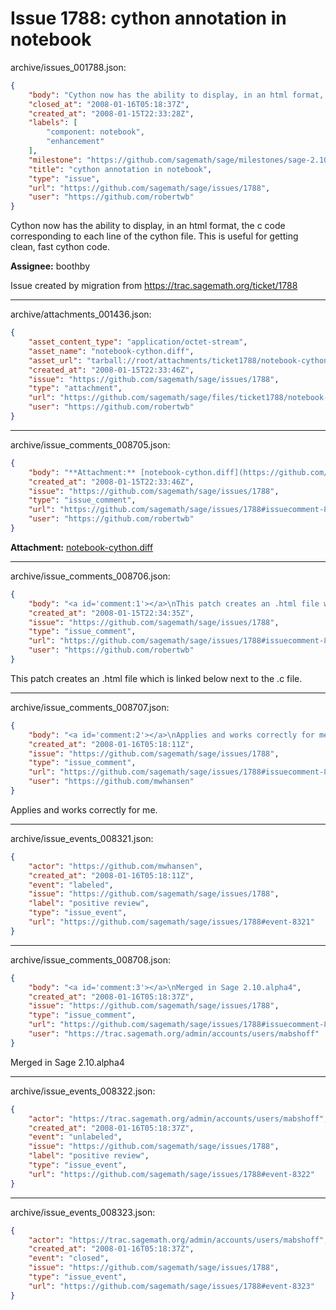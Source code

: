 # Issue 1788: cython annotation in notebook

archive/issues_001788.json:
```json
{
    "body": "Cython now has the ability to display, in an html format, the c code corresponding to each line of the cython file. This is useful for getting clean, fast cython code. \n\n**Assignee:** boothby\n\nIssue created by migration from https://trac.sagemath.org/ticket/1788\n\n",
    "closed_at": "2008-01-16T05:18:37Z",
    "created_at": "2008-01-15T22:33:28Z",
    "labels": [
        "component: notebook",
        "enhancement"
    ],
    "milestone": "https://github.com/sagemath/sage/milestones/sage-2.10",
    "title": "cython annotation in notebook",
    "type": "issue",
    "url": "https://github.com/sagemath/sage/issues/1788",
    "user": "https://github.com/robertwb"
}
```
Cython now has the ability to display, in an html format, the c code corresponding to each line of the cython file. This is useful for getting clean, fast cython code. 

**Assignee:** boothby

Issue created by migration from https://trac.sagemath.org/ticket/1788





---

archive/attachments_001436.json:
```json
{
    "asset_content_type": "application/octet-stream",
    "asset_name": "notebook-cython.diff",
    "asset_url": "tarball://root/attachments/ticket1788/notebook-cython.diff",
    "created_at": "2008-01-15T22:33:46Z",
    "issue": "https://github.com/sagemath/sage/issues/1788",
    "type": "attachment",
    "url": "https://github.com/sagemath/sage/files/ticket1788/notebook-cython.diff",
    "user": "https://github.com/robertwb"
}
```



---

archive/issue_comments_008705.json:
```json
{
    "body": "**Attachment:** [notebook-cython.diff](https://github.com/sagemath/sage/files/ticket1788/notebook-cython.diff)",
    "created_at": "2008-01-15T22:33:46Z",
    "issue": "https://github.com/sagemath/sage/issues/1788",
    "type": "issue_comment",
    "url": "https://github.com/sagemath/sage/issues/1788#issuecomment-8705",
    "user": "https://github.com/robertwb"
}
```

**Attachment:** [notebook-cython.diff](https://github.com/sagemath/sage/files/ticket1788/notebook-cython.diff)



---

archive/issue_comments_008706.json:
```json
{
    "body": "<a id='comment:1'></a>\nThis patch creates an .html file which is linked below next to the .c file.",
    "created_at": "2008-01-15T22:34:35Z",
    "issue": "https://github.com/sagemath/sage/issues/1788",
    "type": "issue_comment",
    "url": "https://github.com/sagemath/sage/issues/1788#issuecomment-8706",
    "user": "https://github.com/robertwb"
}
```

<a id='comment:1'></a>
This patch creates an .html file which is linked below next to the .c file.



---

archive/issue_comments_008707.json:
```json
{
    "body": "<a id='comment:2'></a>\nApplies and works correctly for me.",
    "created_at": "2008-01-16T05:18:11Z",
    "issue": "https://github.com/sagemath/sage/issues/1788",
    "type": "issue_comment",
    "url": "https://github.com/sagemath/sage/issues/1788#issuecomment-8707",
    "user": "https://github.com/mwhansen"
}
```

<a id='comment:2'></a>
Applies and works correctly for me.



---

archive/issue_events_008321.json:
```json
{
    "actor": "https://github.com/mwhansen",
    "created_at": "2008-01-16T05:18:11Z",
    "event": "labeled",
    "issue": "https://github.com/sagemath/sage/issues/1788",
    "label": "positive review",
    "type": "issue_event",
    "url": "https://github.com/sagemath/sage/issues/1788#event-8321"
}
```



---

archive/issue_comments_008708.json:
```json
{
    "body": "<a id='comment:3'></a>\nMerged in Sage 2.10.alpha4",
    "created_at": "2008-01-16T05:18:37Z",
    "issue": "https://github.com/sagemath/sage/issues/1788",
    "type": "issue_comment",
    "url": "https://github.com/sagemath/sage/issues/1788#issuecomment-8708",
    "user": "https://trac.sagemath.org/admin/accounts/users/mabshoff"
}
```

<a id='comment:3'></a>
Merged in Sage 2.10.alpha4



---

archive/issue_events_008322.json:
```json
{
    "actor": "https://trac.sagemath.org/admin/accounts/users/mabshoff",
    "created_at": "2008-01-16T05:18:37Z",
    "event": "unlabeled",
    "issue": "https://github.com/sagemath/sage/issues/1788",
    "label": "positive review",
    "type": "issue_event",
    "url": "https://github.com/sagemath/sage/issues/1788#event-8322"
}
```



---

archive/issue_events_008323.json:
```json
{
    "actor": "https://trac.sagemath.org/admin/accounts/users/mabshoff",
    "created_at": "2008-01-16T05:18:37Z",
    "event": "closed",
    "issue": "https://github.com/sagemath/sage/issues/1788",
    "type": "issue_event",
    "url": "https://github.com/sagemath/sage/issues/1788#event-8323"
}
```
